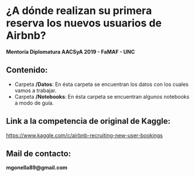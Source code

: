 # ¿A dónde realizan su primera reserva los nuevos usuarios de Airbnb?

__Mentoría Diplomatura AACSyA 2019 - FaMAF - UNC__

## Contenido:
* Carpeta __/Datos__: En ésta carpeta se encuentran los datos con los cuales vamos a trabajar.
* Carpeta __/Notebooks__: En ésta carpeta se encuentran algunos notebooks a modo de guía.

## Link a la competencia de original de Kaggle:
https://www.kaggle.com/c/airbnb-recruiting-new-user-bookings

## Mail de contacto: 
__mgonella89@gmail.com__